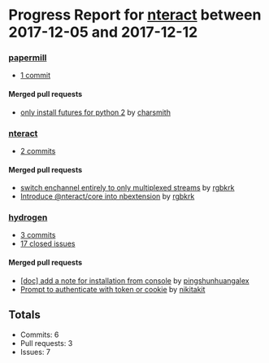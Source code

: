 # Progress Report for [nteract](https://github.com/nteract) between 2017-12-05 and 2017-12-12

### [papermill](https://github.com/nteract/papermill)
-  [1 commit](https://github.com/nteract/papermill/compare/master@%7B1512453600%7D...master@%7B1513058400%7D)

#### Merged pull requests
- [only install futures for python 2](https://github.com/nteract/papermill/pull/63) by [charsmith](https://github.com/charsmith)

### [nteract](https://github.com/nteract/nteract)
-  [2 commits](https://github.com/nteract/nteract/compare/master@%7B1512453600%7D...master@%7B1513058400%7D)

#### Merged pull requests
- [switch enchannel entirely to only multiplexed streams](https://github.com/nteract/nteract/pull/2137) by [rgbkrk](https://github.com/rgbkrk)
- [Introduce @nteract/core into nbextension](https://github.com/nteract/nteract/pull/2060) by [rgbkrk](https://github.com/rgbkrk)

### [hydrogen](https://github.com/nteract/hydrogen)
-  [3 commits](https://github.com/nteract/hydrogen/compare/master@%7B1512453600%7D...master@%7B1513058400%7D)
-  [17 closed issues](https://github.com/nteract/hydrogen/issues?utf8=%E2%9C%93&q=is%3Aissue%20closed%3A2017-12-05..2017-12-12)

#### Merged pull requests
- [[doc] add a note for installation from console](https://github.com/nteract/hydrogen/pull/1138) by [pingshunhuangalex](https://github.com/pingshunhuangalex)
- [Prompt to authenticate with token or cookie](https://github.com/nteract/hydrogen/pull/1110) by [nikitakit](https://github.com/nikitakit)

## Totals
- Commits: 6
- Pull requests: 3
- Issues: 7
